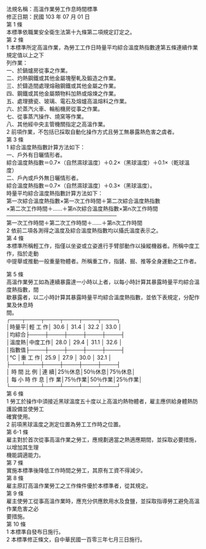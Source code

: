 法規名稱：高溫作業勞工作息時間標準  
修正日期：民國 103 年 07 月 01 日  
第 1 條  
本標準依職業安全衛生法第十九條第二項規定訂定之。  
第 2 條  
1 本標準所定高溫作業，為勞工工作日時量平均綜合溫度熱指數達第五條連續作業規定值以上之下  
列作業：  
一、於鍋爐房從事之作業。  
二、灼熱鋼鐵或其他金屬塊壓軋及鍛造之作業。  
三、於鑄造間處理熔融鋼鐵或其他金屬之作業。  
四、鋼鐵或其他金屬類物料加熱或熔煉之作業。  
五、處理搪瓷、玻璃、電石及熔爐高溫熔料之作業。  
六、於蒸汽火車、輪船機房從事之作業。  
七、從事蒸汽操作、燒窯等作業。  
八、其他經中央主管機關指定之高溫作業。  
2 前項作業，不包括已採取自動化操作方式且勞工無暴露熱危害之虞者。  
第 3 條  
1 綜合溫度熱指數計算方法如下：  
一、戶外有日曬情形者。  
綜合溫度熱指數＝0.7×（自然濕球溫度）＋0.2×（黑球溫度）＋0.1×（乾球溫度）  
二、戶內或戶外無日曬情形者。  
綜合溫度熱指數＝0.7×（自然濕球溫度）＋0.3×（黑球溫度）。  
時量平均綜合溫度熱指數計算方法如下：  
第一次綜合溫度熱指數×第一次工作時間＋第二次綜合溫度熱指數  
×第二次工作時間＋……＋第n次綜合溫度熱指數×第n次工作時間  
─────────────────────────────  
第一次工作時間＋第二次工作時間＋……＋第n次工作時間  
2 依前二項各測得之溫度及綜合溫度熱指數均以攝氏溫度表示之。  
第 4 條  
本標準所稱輕工作，指僅以坐姿或立姿進行手臂部動作以操縱機器者。所稱中度工作，指於走動  
中提舉或推動一般重量物體者。所稱重工作，指鏟、掘、推等全身運動之工作者。  


第 5 條  
高溫作業勞工如為連續暴露達一小時以上者，以每小時計算其暴露時量平均綜合溫度熱指數，間  
歇暴露者，以二小時計算其暴露時量平均綜合溫度熱指數，並依下表規定，分配作業及休息時  
間。  
┌───┬────┬────┬────┬────┬────┐  
│時量平│輕 工 作│ 30.6 │ 31.4 │ 32.2 │ 33.0 │  
│均綜合├────┼────┼────┼────┼────┤  
│溫度熱│中度工作│ 28.0 │ 29.4 │ 31.1 │ 32.6 │  
│指數值├────┼────┼────┼────┼────┤  
│℃ │重 工 作│ 25.9 │ 27.9 │ 30.0 │ 32.1 │  
├───┴────┼────┼────┼────┼────┤  
│ 時 間 比 例 │連 續│25％休息│50％休息│75％休息│  
│ 每 小 時 作 息 │作 業│75％作業│50％作業│25％作業│  
└────────┴────┴────┴────┴────┘  
第 6 條  
1 勞工於操作中須接近黑球溫度五十度以上高溫灼熱物體者，雇主應供給身體熱防護設備並使勞工  
確實使用。  
2 前項黑球溫度之測定位置為勞工工作時之位置。  
第 6-1 條  
雇主對於首次從事高溫作業之勞工，應規劃適當之熱適應期間，並採取必要措施，以增加其生理  
機能調適能力。  
第 7 條  
實施本標準後降低工作時間之勞工，其原有工資不得減少。  
第 8 條  
雇主原訂高溫作業勞工之工作條件優於本標準者，從其規定。  
第 9 條  
雇主使勞工從事高溫作業時，應充分供應飲用水及食鹽，並採取指導勞工避免高溫作業危害之必  
要措施。  
第 10 條  
1 本標準自發布日施行。  
2 本標準修正條文，自中華民國一百零三年七月三日施行。  


